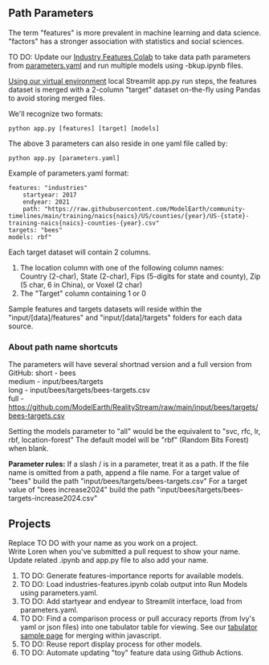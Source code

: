 ## Path Parameters

The term "features" is more prevalent in machine learning and data science.
"factors" has a stronger association with statistics and social sciences.

TO DO: Update our [Industry Features Colab](https://colab.research.google.com/drive/1HJnuilyEFjBpZLrgxDa4S0diekwMeqnh?usp=sharing) to take data path parameters from [parameters.yaml](../../RealityStream/parameters.yaml) and run multiple models using -bkup.ipynb files. 

[Using our virtual environment](./) local Streamlit app.py run steps, the features dataset is merged with a 2-column "target" dataset on-the-fly using Pandas to avoid storing merged files.

We'll recognize two formats:

	python app.py [features] [target] [models]

The above 3 parameters can also reside in one yaml file called by:

	python app.py [parameters.yaml]

Example of parameters.yaml format:

	features: "industries"
		startyear: 2017
		endyear: 2021
	 	path: "https://raw.githubusercontent.com/ModelEarth/community-timelines/main/training/naics{naics}/US/counties/{year}/US-{state}-training-naics{naics}-counties-{year}.csv"
	targets: "bees"
	models: rbf"


Each target dataset will contain 2 columns.  
1. The location column with one of the following column names:  
Country (2-char), State (2-char), Fips (5-digits for state and county), Zip (5 char, 6 in China), or Voxel (2 char)
2. The "Target" column containing 1 or 0

Sample features and targets datasets will reside within the "input/[data]/features" and "input/[data]/targets" folders for each data source.

### About path name shortcuts

The parameters will have several shortnad version and a full version from GitHub:
short - bees  
medium - input/bees/targets  
long - input/bees/targets/bees-targets.csv  
full - https://github.com/ModelEarth/RealityStream/raw/main/input/bees/targets/bees-targets.csv

Setting the models parameter to "all" would be the equivalent to "svc, rfc, lr, rbf, location-forest"
The default model will be "rbf" (Random Bits Forest) when blank.

**Parameter rules:**
If a slash / is in a parameter, treat it as a path.
If the file name is omitted from a path, append a file name.
For a target value of "bees" build the path "input/bees/targets/bees-targets.csv"
For a target value of "bees increase2024" build the path "input/bees/targets/bees-targets-increase2024.csv"

## Projects

Replace TO DO with your name as you work on a project.  
Write Loren when you've submitted a pull request to show your name.  
Update related .ipynb and app.py file to also add your name.

1. TO DO: Generate features-importance reports for available models.
2. TO DO: Load industries-features.ipynb colab output into Run Models using parameters.yaml.
3. TO DO: Add startyear and endyear to Streamlit interface, load from parameters.yaml.
4. TO DO: Find a comparison process or pull accuracy reports (from Ivy's yaml or json files) into one tabulator table for viewing. See our [tabulator sample page](../../data-pipeline/timelines/tabulator/) for merging within javascript.
5. TO DO: Reuse report display process for other models.
6. TO DO: Automate updating "toy" feature data using Github Actions.
